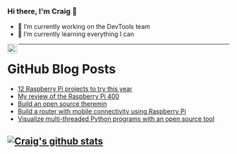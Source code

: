### Hi there, I'm Craig 👋

<!--
**CraigTeelFugro/CraigTeelFugro** is a ✨ _special_ ✨ repository because its `README.md` (this file) appears on your GitHub profile.

Here are some ideas to get you started:
-->

- 🔭 I’m currently working on the DevTools team
- 🌱 I’m currently learning everything I can

[<img align="left" alt="Craig Teel | LinkedIn" width="22px" src="https://cdn.jsdelivr.net/npm/simple-icons@v3/icons/linkedin.svg" />][linkedin]

---

# GitHub Blog Posts

<!-- BLOG-POST-LIST:START -->
- [12 Raspberry Pi projects to try this year](https://opensource.com/articles/21/3/raspberry-pi-projects)
- [My review of the Raspberry Pi 400](https://opensource.com/article/21/3/raspberry-pi-400-review)
- [Build an open source theremin](https://opensource.com/article/21/3/open-source-theremin)
- [Build a router with mobile connectivity using Raspberry Pi](https://opensource.com/article/21/3/router-raspberry-pi)
- [Visualize multi-threaded Python programs with an open source tool](https://opensource.com/article/21/3/python-viztracer)
<!-- BLOG-POST-LIST:END -->

## [![Craig's github stats](https://github-readme-stats.vercel.app/api?username=craigteelfugro)](https://github.com/anuraghazra/github-readme-stats)


[linkedin]: https://linkedin.com/in/craig-teel-b8786771
